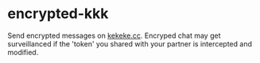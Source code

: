 # encrypted-kkk
Send encrypted messages on [kekeke.cc](https://kekeke.cc).
Encryped chat may get surveillanced if the 'token' you shared with your partner is intercepted and modified.